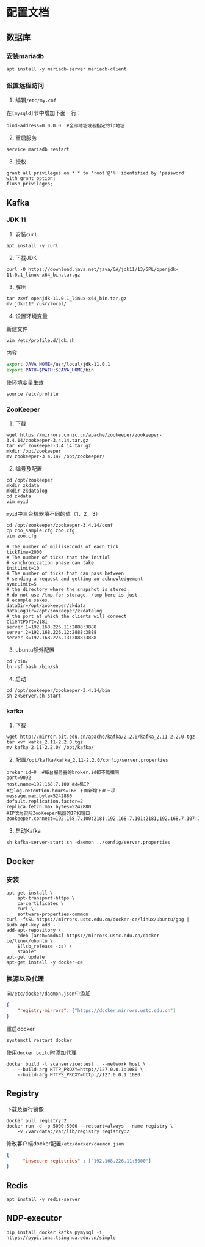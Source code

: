 # 配置文档

## 数据库

### 安装mariadb

```shell
apt install -y mariadb-server mariadb-client
```

### 设置远程访问

1. 编辑```/etc/my.cnf```

在```[mysqld]```节中增加下面一行：

```
bind-address=0.0.0.0  #全部地址或者指定的ip地址
```

2. 重启服务

```shell
service mariadb restart
```

3. 授权

```mysql
grant all privileges on *.* to 'root'@'%' identified by 'password' with grant option;
flush privileges;
```

## Kafka

### JDK 11

1. 安装```curl```

```shell
apt install -y curl
```

2. 下载JDK

```shell
curl -O https://download.java.net/java/GA/jdk11/13/GPL/openjdk-11.0.1_linux-x64_bin.tar.gz
```

3. 解压

```shell
tar zxvf openjdk-11.0.1_linux-x64_bin.tar.gz
mv jdk-11* /usr/local/
```

4. 设置环境变量

新建文件

```shell
vim /etc/profile.d/jdk.sh
```

内容

```sh
export JAVA_HOME=/usr/local/jdk-11.0.1
export PATH=$PATH:$JAVA_HOME/bin
```

使环境变量生效

```shell
source /etc/profile
```

### ZooKeeper

1. 下载

```shell
wget https://mirrors.cnnic.cn/apache/zookeeper/zookeeper-3.4.14/zookeeper-3.4.14.tar.gz
tar xvf zookeeper-3.4.14.tar.gz
mkdir /opt/zookeeper
mv zookeeper-3.4.14/ /opt/zookeeper/
```

2. 编号及配置

```shell
cd /opt/zookeeper
mkdir zkdata
mkdir zkdatalog
cd zkdata
vim myid
```

```myid```中三台机器填不同的值（1，2，3）

```shell
cd /opt/zookeeper/zookeeper-3.4.14/conf
cp zoo_sample.cfg zoo.cfg
vim zoo.cfg
```

```
# The number of milliseconds of each tick
tickTime=2000
# The number of ticks that the initial 
# synchronization phase can take
initLimit=10
# The number of ticks that can pass between 
# sending a request and getting an acknowledgement
syncLimit=5
# the directory where the snapshot is stored.
# do not use /tmp for storage, /tmp here is just 
# example sakes.
dataDir=/opt/zookeeper/zkdata
dataLogDir=/opt/zookeeper/zkdatalog
# the port at which the clients will connect
clientPort=2181
server.1=192.168.226.11:2888:3888
server.2=192.168.226.12:2888:3888
server.3=192.168.226.13:2888:3888
```

3. ubuntu额外配置

```shell
cd /bin/
ln -sf bash /bin/sh
```

4. 启动

```shell
cd /opt/zookeeper/zookeeper-3.4.14/bin
sh zkServer.sh start
```

### kafka

1. 下载

```shell
wget http://mirror.bit.edu.cn/apache/kafka/2.2.0/kafka_2.11-2.2.0.tgz
tar xvf kafka_2.11-2.2.0.tgz
mv kafka_2.11-2.2.0/ /opt/kafka/
```

2. 配置```/opt/kafka/kafka_2.11-2.2.0/config/server.properties```

```
broker.id=0  #每台服务器的broker.id都不能相同
port=9092
host.name=192.168.7.100 #本机IP
#在log.retention.hours=168 下面新增下面三项
message.max.byte=5242880
default.replication.factor=2
replica.fetch.max.bytes=5242880
#IP改为实际ZooKeeper机器的IP和端口
zookeeper.connect=192.168.7.100:2181,192.168.7.101:2181,192.168.7.107:2181
```

3. 启动Kafka

```shell
sh kafka-server-start.sh -daemon ../config/server.properties
```

## Docker

### 安装

```shell
apt-get install \
    apt-transport-https \
    ca-certificates \
    curl \
    software-properties-common
curl -fsSL https://mirrors.ustc.edu.cn/docker-ce/linux/ubuntu/gpg | sudo apt-key add -
add-apt-repository \
    "deb [arch=amd64] https://mirrors.ustc.edu.cn/docker-ce/linux/ubuntu \
    $(lsb_release -cs) \
    stable"
apt-get update
apt-get install -y docker-ce
```

### 换源以及代理

向```/etc/docker/daemon.json```中添加

```json
{
    "registry-mirrors": ["https://docker.mirrors.ustc.edu.cn"]
}
```

重启docker

```shell
systemctl restart docker
```

使用```docker build```时添加代理

```shell
docker build -t scanservice:test . --network host \
    --build-arg HTTP_PROXY=http://127.0.0.1:1080 \
    --build-arg HTTPS_PROXY=http://127.0.0.1:1080
```

## Registry

下载及运行镜像

```shell
docker pull registry:2
docker run -d -p 5000:5000 --restart=always --name registry \
    -v /var/data:/var/lib/registry registry:2
```

修改客户端docker配置```/etc/docker/daemon.json```

```json
{
	  "insecure-registries" : ["192.168.226.11:5000"]
}
```

## Redis

```shell
apt install -y redis-server
```

## NDP-executor

```shell
pip install docker kafka pymysql -i https://pypi.tuna.tsinghua.edu.cn/simple
```


